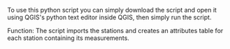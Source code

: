 To use this python script you can simply download the script and open it using QGIS's python text editor inside QGIS,
then simply run the script.

Function: The script imports the stations and creates an attributes table for each station containing its measurements.